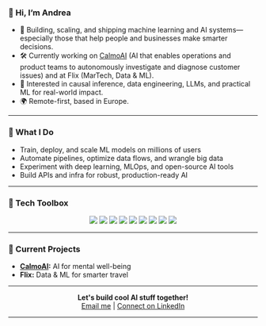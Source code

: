 ### 👋 Hi, I’m Andrea

- 🤖 Building, scaling, and shipping machine learning and AI systems—especially those that help people and businesses make smarter decisions.
- 🛠️ Currently working on [CalmoAI](https://getcalmo.com) (AI that enables operations and product teams to autonomously investigate and diagnose customer issues) and at Flix (MarTech, Data & ML).
- 🧠 Interested in causal inference, data engineering, LLMs, and practical ML for real-world impact.
- 🌍 Remote-first, based in Europe.

---

### 🚀 What I Do

- Train, deploy, and scale ML models on millions of users
- Automate pipelines, optimize data flows, and wrangle big data
- Experiment with deep learning, MLOps, and open-source AI tools
- Build APIs and infra for robust, production-ready AI

---

### 🧰 Tech Toolbox

<p align="center">
  <img src="https://img.shields.io/badge/Python-3670A0?style=flat&logo=python&logoColor=ffdd54"/>
  <img src="https://img.shields.io/badge/SQL-025E8C?style=flat&logo=postgresql&logoColor=white"/>
  <img src="https://img.shields.io/badge/AWS-232F3E?style=flat&logo=amazon-aws"/>
  <img src="https://img.shields.io/badge/Airflow-017CEE?style=flat&logo=apache-airflow&logoColor=white"/>
  <img src="https://img.shields.io/badge/TensorFlow-FF6F00?style=flat&logo=tensorflow&logoColor=white"/>
  <img src="https://img.shields.io/badge/PyTorch-EE4C2C?style=flat&logo=pytorch&logoColor=white"/>
  <img src="https://img.shields.io/badge/MLflow-0194E2?style=flat"/>
  <img src="https://img.shields.io/badge/Docker-2496ED?style=flat&logo=docker&logoColor=white"/>
  <img src="https://img.shields.io/badge/GitLab%20CI-FC6D26?style=flat&logo=gitlab"/>
</p>

---

### 🌱 Current Projects

- **[CalmoAI](https://getcalmo.com):** AI for mental well-being
- **Flix:** Data & ML for smarter travel

---

<p align="center">
  <b>Let's build cool AI stuff together!</b>  
  <br>
  <a href="mailto:tamburriandrea1@gmail.com">Email me</a> | <a href="https://www.linkedin.com/in/YOUR-LINKEDIN-USERNAME">Connect on LinkedIn</a>
</p>

---

<!--
andrea-t94/andrea-t94 is a ✨ special ✨ repository because its `README.md` appears on your GitHub profile!
-->
